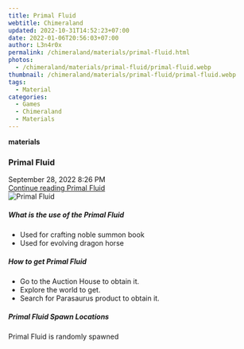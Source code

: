 ```yaml
---
title: Primal Fluid
webtitle: Chimeraland
updated: 2022-10-31T14:52:23+07:00
date: 2022-01-06T20:56:03+07:00
author: L3n4r0x
permalink: /chimeraland/materials/primal-fluid.html
photos:
  - /chimeraland/materials/primal-fluid/primal-fluid.webp
thumbnail: /chimeraland/materials/primal-fluid/primal-fluid.webp
tags:
  - Material
categories:
  - Games
  - Chimeraland
  - Materials
---
```


<section id="bootstrap-wrapper"><link rel="stylesheet" href="https://cdn.statically.io/gh/dimaslanjaka/Web-Manajemen/40ac3225/css/bootstrap-4.5-wrapper.css"/><div class="row g-0 border rounded overflow-hidden flex-md-row mb-4 shadow-sm position-relative"><div class="col p-4 d-flex flex-column position-static"><strong class="d-inline-block mb-2 text-success">materials</strong><h3 class="mb-0">Primal Fluid</h3><div class="mb-1 text-muted">September 28, 2022 8:26 PM</div><a href="#" class="stretched-link d-none">Continue reading Primal Fluid</a></div><div class="col-auto d-none d-lg-block"><img src="/chimeraland/materials/primal-fluid/primal-fluid.webp" alt="Primal Fluid"/></div></div><div class="row"><div class="col-lg-6 col-12 mb-2"><div class="card"><div class="card-body"><h5 class="card-title">What is the use of the Primal Fluid</h5><div class="card-text"><ul><li>Used for crafting noble summon book</li><li>Used for evolving dragon horse</li></ul></div></div></div></div><div class="col-lg-6 col-12 mb-2"><div class="card"><div class="card-body"><h5 class="card-title">How to get Primal Fluid</h5><div class="card-text"><ul><li>Go to the Auction House to obtain it.</li><li>Explore the world to get.</li><li>Search for Parasaurus product to obtain it.</li></ul></div></div></div></div><div class="col-12 mb-2"><h5>Primal Fluid Spawn Locations</h5><p>Primal Fluid is randomly spawned</p></div></div></section>